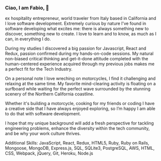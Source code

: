 ### Ciao, I am Fabio, 👋

ex hospitality entrepreneur, world traveler from Italy based in California and I love software development.
Extremely curious by nature I've found in software developing what excites me: there is always something new to discover, something new to create. I love to learn and to know, as much as I can, in everything I do.

During my studies I discovered a big passion for Javascript, React and Redux, passion confirmed during my hands-on-code sessions. My natural non-biased critical thinking and get-it-done attitude completed with the human-centered experience acquired through my previous jobs makes me a perfect fit for the Tech Industry.

On a personal note I love wreching on motorcycles, I find it challenging and relaxing at the same time. My favorite mind-clearing activity is floating on a surfboard while waiting for the perfect wave surrounded by the stunning scenery of the Northern California coastline.

Whether it's building a motorcycle, cooking for my friends or coding I have a creative side that I have always enjoyed exploring, so I’m happy I am able to do that with software development.

I hope that my unique background will add a fresh perspective for tackling engineering problems, enhance the diversity within the tech community, and be why your work culture thrives.

Additional Skills: JavaScript, React, Redux, HTML5, Ruby, Ruby on Rails, Mongoose, MongoDB, Express.js, SQL, SQLite3, PostgreSQL, AWS, HTML, CSS, Webpack, jQuery, Git, Heroku, Node.js
